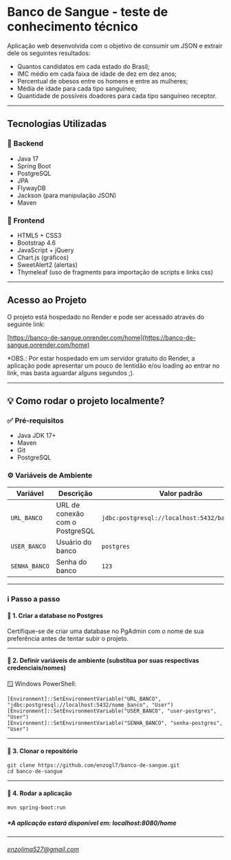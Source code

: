 # Banco de Sangue - teste de conhecimento técnico

Aplicação web desenvolvida com o objetivo de consumir um JSON e extrair dele os seguintes resultados:

-  Quantos candidatos em cada estado do Brasil;
-  IMC médio em cada faixa de idade de dez em dez anos;
-  Percentual de obesos entre os homens e entre as mulheres;
-  Média de idade para cada tipo sanguíneo;
-  Quantidade de possíveis doadores para cada tipo sanguíneo receptor.

---

## Tecnologias Utilizadas
### 🔧 Backend
- Java 17
- Spring Boot
- PostgreSQL
- JPA
- FlywayDB
- Jackson (para manipulação JSON)
- Maven

### 🎨 Frontend
- HTML5 + CSS3
- Bootstrap 4.6
- JavaScript + jQuery
- Chart.js (gráficos)
- SweetAlert2 (alertas)
- Thymeleaf (uso de fragments para importação de scripts e links css)

---
## Acesso ao Projeto

O projeto está hospedado no Render e pode ser acessado através do seguinte link:

[https://banco-de-sangue.onrender.com/home](https://banco-de-sangue.onrender.com/home)

*OBS.: Por estar hospedado em um servidor gratuito do Render, a aplicação pode apresentar um pouco de lentidão e/ou loading ao entrar no link, mas basta aguardar alguns segundos ;).

---
## 💡 Como rodar o projeto localmente?
### ✅ Pré-requisitos
- Java JDK 17+
- Maven
- Git
- PostgreSQL
### ⚙️ Variáveis de Ambiente
| Variável              | Descrição                              | Valor padrão             | Exemplo                          |
|-----------------------|------------------------------------------|---------------------------|----------------------------------|
| `URL_BANCO`           | URL de conexão com o PostgreSQL         | `jdbc:postgresql://localhost:5432/banco_sangue` | `jdbc:postgresql://localhost:5432/teste` |
| `USER_BANCO`          | Usuário do banco                        | `postgres`                | `admin`                          |
| `SENHA_BANCO`         | Senha do banco                          | `123`                     | `suaSenhaSegura`                |
---
### ℹ️ Passo a passo
#### 🔽 1. Criar a database no Postgres
Certifique-se de criar uma database no PgAdmin com o nome de sua preferência antes de tentar subir o projeto.

---
#### 🔽 2. Definir variáveis de ambiente (substitua por suas respectivas credenciais/nomes)
🪟 Windows PowerShell:
```
[Environment]::SetEnvironmentVariable("URL_BANCO", "jdbc:postgresql://localhost:5432/nome_banco", "User")
[Environment]::SetEnvironmentVariable("USER_BANCO", "user-postgres", "User")
[Environment]::SetEnvironmentVariable("SENHA_BANCO", "senha-postgres", "User")
```
---
#### 🔽 3. Clonar o repositório
```
git clone https://github.com/enzogl7/banco-de-sangue.git
cd banco-de-sangue
```
---
#### 🔽 4. Rodar a aplicação
```mvn spring-boot:run```

##### *A aplicação estará disponível em: localhost:8080/home

---
###### enzolima527@gmail.com

